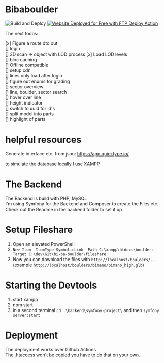 # Bibaboulder

![Build and Deploy](https://github.com/thecell/bi-ba-boulder/actions/workflows/build-and-publish.yml/badge.svg)
[<img alt="Website Deployed for Free with FTP Deploy Action" src="https://img.shields.io/badge/Website deployed for free with-FTP DEPLOY ACTION-%3CCOLOR%3E?style=for-the-badge&color=297FA9">](https://github.com/SamKirkland/FTP-Deploy-Action)

The next todos:

[x] Figure a route dto out  
[] login  
[] 3D scan -> object with LOD process
[x] Load LOD levels  
[] bloc caching  
[] Offline compatible  
[] setup cdn  
[] lines only load after login  
[] figure out enums for grading  
[] sector overview  
[] line, boulder, sector search  
[] hover over line  
[] height indicator  
[] switch to uuid for id's   
[] split model into parts   
[] highlight of parts

# helpful resources
Generate interface etc. from json: https://app.quicktype.io/

to simulate the database locally I use XAMPP

# The Backend
The Backend is build with PHP, MySQL   
I'm using Symfony for the Backend and Composer to create the Files etc.  
Check out the Readme in the backend folder to set it up

# Setup Fileshare
1. Open an elevated PowerShell
2. ``New-Item -ItemType SymbolicLink -Path C:\xampp\htdocs\boulders -Target C:\dev\Git\bi-ba-boulder\fileshare``
3. Now you can download the files with ``http://localhost/boulders/...`` (example ``http://localhost/boulders/bimano/bimano_high.glb``)

# Starting the Devtools
1. start xampp
2. npm start
3. in a second terminal `cd .\backend\symfony-project\` and then `symfony server:start`

# Deployment
The deployment works over Github Actions  
The .htaccess won't be copied you have to do that on your own.
